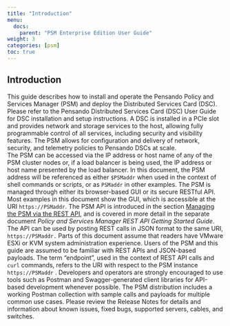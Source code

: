 ```yaml
---
title: "Introduction"
menu:
  docs:
    parent: "PSM Enterprise Edition User Guide"
weight: 3
categories: [psm]
toc: true
---
```

## Introduction
This guide describes how to install and operate the Pensando Policy and Services Manager (PSM) and deploy the Distributed Services Card (DSC). Please refer to the Pensando Distributed Services Card (DSC) User Guide for DSC installation and setup instructions.
A DSC is installed in a PCIe slot and provides network and storage services to the host, allowing fully programmable control of all services, including security and visibility features.
The PSM allows for configuration and delivery of network, security, and telemetry policies to Pensando DSCs at scale.  
The PSM can be accessed via the IP address or host name of any of the PSM cluster nodes or, if a load balancer is being used, the IP address or host name presented by the load balancer.  In this document, the PSM address will be referenced as either `$PSMaddr` when used in the context of shell commands or scripts, or as `PSMaddr` in other examples.
The PSM is managed through either its browser-based GUI or its secure RESTful API.  Most examples in this document show the GUI, which is accessible at the URI `https://PSMaddr`. 
The PSM API is introduced in the section <ins>Managing the PSM via the REST API</ins>, and is covered in more detail in the separate document *Policy and Services Manager REST API Getting Started Guide*. The API can be used by posting REST calls in JSON format to the same URI, `https://PSMaddr.`
Parts of this document assume that readers have VMware ESXi or KVM system administration experience.
Users of the PSM and this guide are assumed to be familiar with REST APIs and JSON-based payloads. The term “endpoint”, used in the context of REST API calls and `curl` commands, refers to the URI with respect to the PSM instance `https://PSMaddr` .
Developers and operators are strongly encouraged to use tools such as Postman and Swagger-generated client libraries for API-based development whenever possible. The PSM distribution includes a working Postman collection with sample calls and payloads for multiple common use cases.
Please review the Release Notes for details and information about known issues, fixed bugs, supported servers, cables, and switches.
